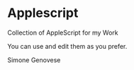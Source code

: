 # Applescript
Collection of AppleScript for my Work

You can use and edit them as you prefer.

Simone Genovese
